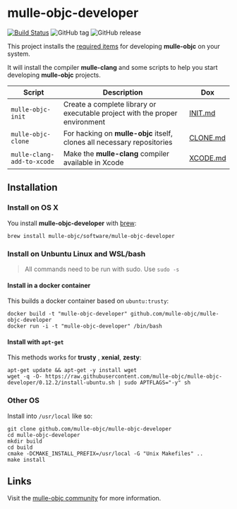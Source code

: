 <!-- [comment]: <> (DO NOT EDIT THIS FILE. EDIT THE TEMPLATE "templates/README.md.scion") -->
# mulle-objc-developer

[![Build Status](https://travis-ci.org/mulle-objc/mulle-objc-developer.svg)](https://travis-ci.org/mulle-objc/mulle-objc-developer)
![GitHub tag](https://img.shields.io/github/tag/mulle-objc/mulle-objc-developer.svg)
![GitHub release](https://img.shields.io/github/release/mulle-objc/mulle-objc-developer.svg)


This project installs the [required items](dox/releases/0.12.2.md)
for developing **mulle-objc** on your system.

It will install the compiler **mulle-clang** and some scripts to help
you start developing **mulle-objc** projects.


Script                     | Description                | Dox
---------------------------|----------------------------|-----------------
`mulle-objc-init`          | Create a complete library or executable project with the proper environment                | [INIT.md](INIT.md)
`mulle-objc-clone`         | For hacking on **mulle-objc**  itself, clones all necessary repositories               | [CLONE.md](CLONE.md)
`mulle-clang-add-to-xcode` | Make the **mulle-clang** compiler available in Xcode                      | [XCODE.md](XCODE.md)


## Installation

### Install on OS X

You install **mulle-objc-developer** with [brew](//brew.sh):

```
brew install mulle-objc/software/mulle-objc-developer
```


### Install on Unbuntu Linux and WSL/bash

> All commands need to be run with sudo. Use `sudo -s`

#### Install in a docker container

This builds a docker container based on `ubuntu:trusty`:

```
docker build -t "mulle-objc-developer" github.com/mulle-objc/mulle-objc-developer
docker run -i -t "mulle-objc-developer" /bin/bash
```

#### Install with `apt-get`

This methods works for **trusty** , **xenial**, **zesty**:

```
apt-get update && apt-get -y install wget
wget -q -O- https://raw.githubusercontent.com/mulle-objc/mulle-objc-developer/0.12.2/install-ubuntu.sh | sudo APTFLAGS="-y" sh
```

### Other OS

Install into `/usr/local` like so:

```
git clone github.com/mulle-objc/mulle-objc-developer
cd mulle-objc-developer
mkdir build
cd build
cmake -DCMAKE_INSTALL_PREFIX=/usr/local -G "Unix Makefiles" ..
make install
```


## Links

Visit the [mulle-objc community](https://mulle-objc.github.io) for more information.
